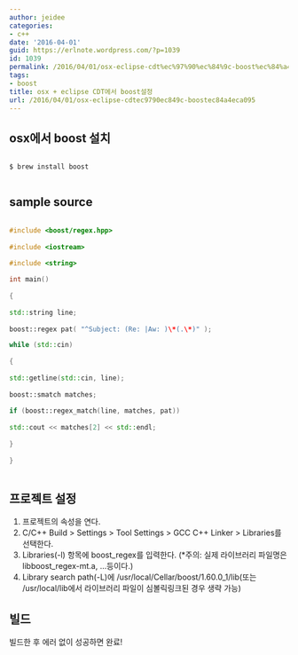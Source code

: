 ```yaml
---
author: jeidee
categories:
- c++
date: '2016-04-01'
guid: https://erlnote.wordpress.com/?p=1039
id: 1039
permalink: /2016/04/01/osx-eclipse-cdt%ec%97%90%ec%84%9c-boost%ec%84%a4%ec%a0%95/
tags:
- boost
title: osx + eclipse CDT에서 boost설정
url: /2016/04/01/osx-eclipse-cdtec9790ec849c-boostec84a4eca095
---
```


## osx에서 boost 설치

```
  
$ brew install boost
  
```

## sample source

```cpp
  
#include <boost/regex.hpp>
  
#include <iostream>
  
#include <string>

int main()
  
{
      
std::string line;
      
boost::regex pat( "^Subject: (Re: |Aw: )\*(.\*)" );

while (std::cin)
      
{
          
std::getline(std::cin, line);
          
boost::smatch matches;
          
if (boost::regex_match(line, matches, pat))
              
std::cout << matches[2] << std::endl;
      
}
  
}
  
```

## 프로젝트 설정

  1. 프로젝트의 속성을 연다.
  2. C/C++ Build > Settings > Tool Settings > GCC C++ Linker > Libraries를 선택한다.
  3. Libraries(-l) 항목에 boost\_regex를 입력한다. (*주의: 실제 라이브러리 파일명은 libboost\_regex-mt.a, &#8230;등이다.)
  4. Library search path(-L)에 /usr/local/Cellar/boost/1.60.0_1/lib(또는 /usr/local/lib에서 라이브러리 파일이 심볼릭링크된 경우 생략 가능)

## 빌드

빌드한 후 에러 없이 성공하면 완료!